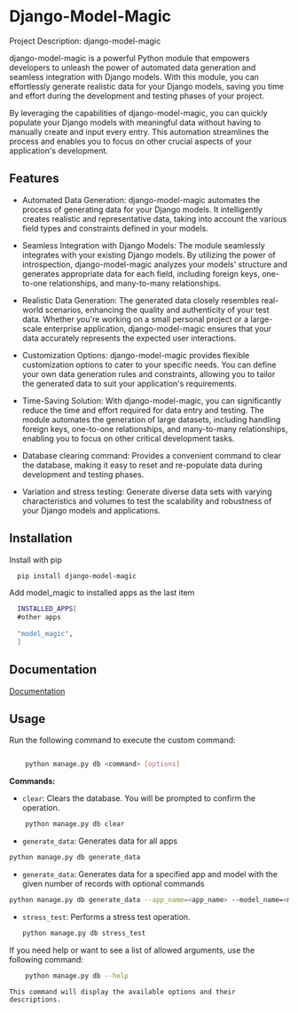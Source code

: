 # Django-Model-Magic

Project Description: django-model-magic

django-model-magic is a powerful Python module that empowers developers to unleash the power of automated data generation and seamless integration with Django models. With this module, you can effortlessly generate realistic data for your Django models, saving you time and effort during the development and testing phases of your project.

By leveraging the capabilities of django-model-magic, you can quickly populate your Django models with meaningful data without having to manually create and input every entry. This automation streamlines the process and enables you to focus on other crucial aspects of your application's development.

## Features

- Automated Data Generation: django-model-magic automates the process of generating data for your Django models. It intelligently creates realistic and representative data, taking into account the various field types and constraints defined in your models.

- Seamless Integration with Django Models: The module seamlessly integrates with your existing Django models. By utilizing the power of introspection, django-model-magic analyzes your models' structure and generates appropriate data for each field, including foreign keys, one-to-one relationships, and many-to-many relationships.

- Realistic Data Generation: The generated data closely resembles real-world scenarios, enhancing the quality and authenticity of your test data. Whether you're working on a small personal project or a large-scale enterprise application, django-model-magic ensures that your data accurately represents the expected user interactions.

- Customization Options: django-model-magic provides flexible customization options to cater to your specific needs. You can define your own data generation rules and constraints, allowing you to tailor the generated data to suit your application's requirements.

- Time-Saving Solution: With django-model-magic, you can significantly reduce the time and effort required for data entry and testing. The module automates the generation of large datasets, including handling foreign keys, one-to-one relationships, and many-to-many relationships, enabling you to focus on other critical development tasks.

- Database clearing command: Provides a convenient command to clear the database, making it easy to reset and re-populate data during development and testing phases.

- Variation and stress testing: Generate diverse data sets with varying characteristics and volumes to test the scalability and robustness of your Django models and applications.

## Installation

Install with pip

```bash
  pip install django-model-magic
```

Add model_magic  to installed apps as the last item

```bash
  INSTALLED_APPS[
  #other apps
  
  "model_magic",
  ]
```


## Documentation

[Documentation](https://django-model-magic.readthedocs.io/en/latest/introduction.html)

## Usage

Run the following command to execute the custom command:

```bash

    python manage.py db <command> [options]

```

**Commands:**

- `clear`: Clears the database. You will be prompted to confirm the operation.

```bash
    python manage.py db clear
```

- `generate_data`: Generates data for all apps

```bash
python manage.py db generate_data  
```
- `generate_data`: Generates data for a specified app and model with the given number of records with optional commands
```bash
python manage.py db generate_data --app_name=<app_name> --model_name=<model_name> --number_of_records=<number>  
```

- `stress_test`: Performs a stress test operation.

    ```bash
    python manage.py db stress_test
    ```

If you need help or want to see a list of allowed arguments, use the following command:

```bash
    python manage.py db --help
```

    This command will display the available options and their descriptions.


